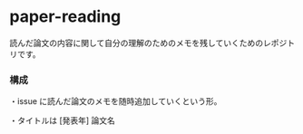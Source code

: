 # paper-reading

読んだ論文の内容に関して自分の理解のためのメモを残していくためのレポジトリです。

### 構成

・issue に読んだ論文のメモを随時追加していくという形。

・タイトルは [発表年] 論文名
